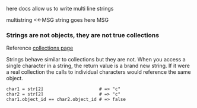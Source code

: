 here docs allow us to write multi line strings

multistring <<-MSG
string goes here
MSG

### Strings are not objects, they are not true collections 

Reference [collections page](https://launchschool.com/lessons/85376b6d/assignments/39c98ed0) 

Strings behave similar to collections but they are not. When you access a single character in a string, the return value is a brand new string. If it were a real collection the calls to individual characters would reference the same object.
```
char1 = str[2]                     # => "c"
char2 = str[2]                     # => "c"
char1.object_id == char2.object_id # => false
```
